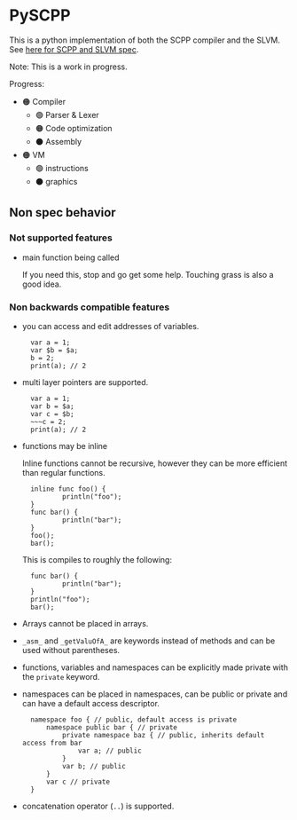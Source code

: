 # PySCPP

This is a python implementation of both the SCPP compiler and the SLVM. See [here for SCPP and SLVM spec](https://www.github.com/Its-Jakey/SCPP).

Note: This is a work in progress.

Progress:

- 🟠 Compiler
  - 🟢 Parser & Lexer
  - 🟠 Code optimization
  - ⚫ Assembly
- 🟠 VM
  - 🟢 instructions
  - ⚫ graphics

## Non spec behavior

### Not supported features

- main function being called

    If you need this, stop and go get some help. Touching grass is also a good idea.

### Non backwards compatible features

- you can access and edit addresses of variables.

        var a = 1;
        var $b = $a;
        b = 2;
        print(a); // 2

- multi layer pointers are supported.

        var a = 1;
        var b = $a;
        var c = $b;
        ~~~c = 2;
        print(a); // 2

- functions may be inline

    Inline functions cannot be recursive, however they can be more efficient than regular functions.

        inline func foo() {
                println("foo");
        }
        func bar() {
                println("bar");
        }
        foo();
        bar();

    This is compiles to roughly the following:

        func bar() {
                println("bar");
        }
        println("foo");
        bar();

- Arrays cannot be placed in arrays.

- `_asm_` and `_getValuOfA_` are keywords instead of methods and can be used without parentheses.

- functions, variables and namespaces can be explicitly made private with the `private` keyword.

- namespaces can be placed in namespaces, can be public or private and can have a default access descriptor.

        namespace foo { // public, default access is private
            namespace public bar { // private
                private namespace baz { // public, inherits default access from bar
                    var a; // public
                }
                var b; // public
            }
            var c // private
        }

- concatenation operator (`..`) is supported.
